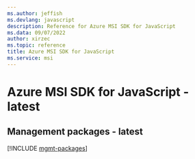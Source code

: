 ```yaml
---
ms.author: jeffish
ms.devlang: javascript
description: Reference for Azure MSI SDK for JavaScript
ms.data: 09/07/2022
author: xirzec
ms.topic: reference
title: Azure MSI SDK for JavaScript
ms.service: msi
---
```

# Azure MSI SDK for JavaScript - latest

## Management packages - latest
[!INCLUDE [mgmt-packages](msi-mgmt-index.md)]